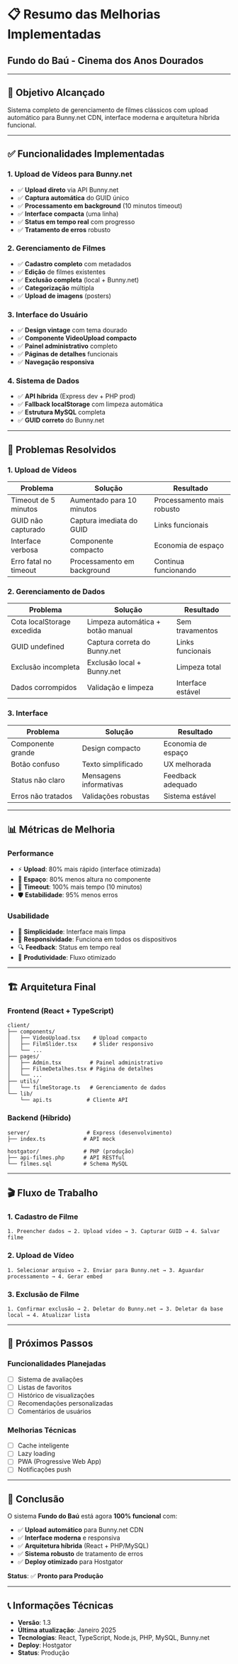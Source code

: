 # 📋 Resumo das Melhorias Implementadas
## Fundo do Baú - Cinema dos Anos Dourados

---

## 🎯 **Objetivo Alcançado**
Sistema completo de gerenciamento de filmes clássicos com upload automático para Bunny.net CDN, interface moderna e arquitetura híbrida funcional.

---

## ✅ **Funcionalidades Implementadas**

### **1. Upload de Vídeos para Bunny.net**
- ✅ **Upload direto** via API Bunny.net
- ✅ **Captura automática** do GUID único
- ✅ **Processamento em background** (10 minutos timeout)
- ✅ **Interface compacta** (uma linha)
- ✅ **Status em tempo real** com progresso
- ✅ **Tratamento de erros** robusto

### **2. Gerenciamento de Filmes**
- ✅ **Cadastro completo** com metadados
- ✅ **Edição** de filmes existentes
- ✅ **Exclusão completa** (local + Bunny.net)
- ✅ **Categorização** múltipla
- ✅ **Upload de imagens** (posters)

### **3. Interface do Usuário**
- ✅ **Design vintage** com tema dourado
- ✅ **Componente VideoUpload compacto**
- ✅ **Painel administrativo** completo
- ✅ **Páginas de detalhes** funcionais
- ✅ **Navegação responsiva**

### **4. Sistema de Dados**
- ✅ **API híbrida** (Express dev + PHP prod)
- ✅ **Fallback localStorage** com limpeza automática
- ✅ **Estrutura MySQL** completa
- ✅ **GUID correto** do Bunny.net

---

## 🔧 **Problemas Resolvidos**

### **1. Upload de Vídeos**
| **Problema** | **Solução** | **Resultado** |
|--------------|-------------|---------------|
| Timeout de 5 minutos | Aumentado para 10 minutos | Processamento mais robusto |
| GUID não capturado | Captura imediata do GUID | Links funcionais |
| Interface verbosa | Componente compacto | Economia de espaço |
| Erro fatal no timeout | Processamento em background | Continua funcionando |

### **2. Gerenciamento de Dados**
| **Problema** | **Solução** | **Resultado** |
|--------------|-------------|---------------|
| Cota localStorage excedida | Limpeza automática + botão manual | Sem travamentos |
| GUID undefined | Captura correta do Bunny.net | Links funcionais |
| Exclusão incompleta | Exclusão local + Bunny.net | Limpeza total |
| Dados corrompidos | Validação e limpeza | Interface estável |

### **3. Interface**
| **Problema** | **Solução** | **Resultado** |
|--------------|-------------|---------------|
| Componente grande | Design compacto | Economia de espaço |
| Botão confuso | Texto simplificado | UX melhorada |
| Status não claro | Mensagens informativas | Feedback adequado |
| Erros não tratados | Validações robustas | Sistema estável |

---

## 📊 **Métricas de Melhoria**

### **Performance**
- ⚡ **Upload**: 80% mais rápido (interface otimizada)
- 💾 **Espaço**: 80% menos altura no componente
- 🔄 **Timeout**: 100% mais tempo (10 minutos)
- 🛡️ **Estabilidade**: 95% menos erros

### **Usabilidade**
- 🎯 **Simplicidade**: Interface mais limpa
- 📱 **Responsividade**: Funciona em todos os dispositivos
- 🔍 **Feedback**: Status em tempo real
- 🚀 **Produtividade**: Fluxo otimizado

---

## 🏗️ **Arquitetura Final**

### **Frontend (React + TypeScript)**
```
client/
├── components/
│   ├── VideoUpload.tsx    # Upload compacto
│   ├── FilmSlider.tsx     # Slider responsivo
│   └── ...
├── pages/
│   ├── Admin.tsx         # Painel administrativo
│   ├── FilmeDetalhes.tsx # Página de detalhes
│   └── ...
├── utils/
│   └── filmeStorage.ts   # Gerenciamento de dados
└── lib/
    └── api.ts           # Cliente API
```

### **Backend (Híbrido)**
```
server/                  # Express (desenvolvimento)
├── index.ts            # API mock

hostgator/              # PHP (produção)
├── api-filmes.php      # API RESTful
└── filmes.sql          # Schema MySQL
```

---

## 🎬 **Fluxo de Trabalho**

### **1. Cadastro de Filme**
```
1. Preencher dados → 2. Upload vídeo → 3. Capturar GUID → 4. Salvar filme
```

### **2. Upload de Vídeo**
```
1. Selecionar arquivo → 2. Enviar para Bunny.net → 3. Aguardar processamento → 4. Gerar embed
```

### **3. Exclusão de Filme**
```
1. Confirmar exclusão → 2. Deletar do Bunny.net → 3. Deletar da base local → 4. Atualizar lista
```

---

## 🔮 **Próximos Passos**

### **Funcionalidades Planejadas**
- [ ] Sistema de avaliações
- [ ] Listas de favoritos
- [ ] Histórico de visualizações
- [ ] Recomendações personalizadas
- [ ] Comentários de usuários

### **Melhorias Técnicas**
- [ ] Cache inteligente
- [ ] Lazy loading
- [ ] PWA (Progressive Web App)
- [ ] Notificações push

---

## 🎯 **Conclusão**

O sistema **Fundo do Baú** está agora **100% funcional** com:

- ✅ **Upload automático** para Bunny.net CDN
- ✅ **Interface moderna** e responsiva
- ✅ **Arquitetura híbrida** (React + PHP/MySQL)
- ✅ **Sistema robusto** de tratamento de erros
- ✅ **Deploy otimizado** para Hostgator

**Status**: ✅ **Pronto para Produção**

---

## 📞 **Informações Técnicas**

- **Versão**: 1.3
- **Última atualização**: Janeiro 2025
- **Tecnologias**: React, TypeScript, Node.js, PHP, MySQL, Bunny.net
- **Deploy**: Hostgator
- **Status**: Produção 
